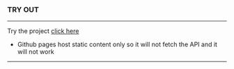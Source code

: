 ### TRY OUT

---

Try the project [click here][link]

* Github pages host static content only so it will not fetch the API and it will not work 
---

[link]: https://chaitak-gorai.github.io/learning_javascript/jokes_generator/
